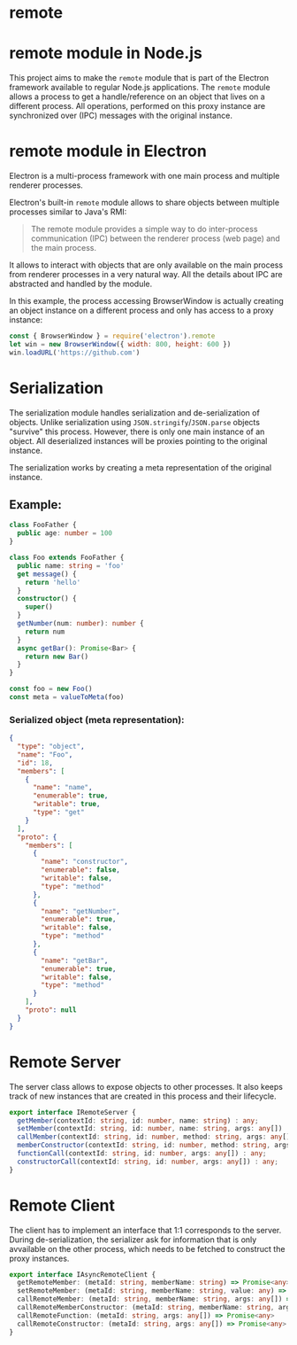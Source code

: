 # remote

# remote module in Node.js
This project aims to make the `remote` module that is part of the Electron framework available to regular Node.js applications.
The `remote` module allows a process to get a handle/reference on an object that lives on a different process.
All operations, performed on this proxy instance are synchronized over (IPC) messages with the original instance.

# remote module in Electron
Electron is a multi-process framework with one main process and multiple renderer processes.

Electron's built-in `remote` module allows to share objects between multiple processes similar to Java's RMI:
>The remote module provides a simple way to do inter-process communication (IPC) between the renderer process (web page) and the main process.

It allows to interact with objects that are only available on the main process from renderer processes in a very natural way. All the details about IPC are abstracted and handled by the module.

In this example, the process accessing BrowserWindow is actually creating an object instance on a different process and only has access to a proxy instance:
```javascript
const { BrowserWindow } = require('electron').remote
let win = new BrowserWindow({ width: 800, height: 600 })
win.loadURL('https://github.com')
```

# Serialization
The serialization module handles serialization and de-serialization of objects.
Unlike serialization using `JSON.stringify`/`JSON.parse` objects "survive" this process. 
However, there is only one main instance of an object. All deserialized instances will be proxies pointing to the original instance.

The serialization works by creating a meta representation of the original instance.

## Example:
```typescript
class FooFather {
  public age: number = 100
}

class Foo extends FooFather {
  public name: string = 'foo'
  get message() {
    return 'hello'
  }
  constructor() {
    super()
  }
  getNumber(num: number): number {
    return num
  }
  async getBar(): Promise<Bar> {
    return new Bar()
  }
}

const foo = new Foo()
const meta = valueToMeta(foo)
```

### Serialized object (meta representation):
```JSON
{
  "type": "object",
  "name": "Foo",
  "id": 18,
  "members": [
    {
      "name": "name",
      "enumerable": true,
      "writable": true,
      "type": "get"
    }
  ],
  "proto": {
    "members": [
      {
        "name": "constructor",
        "enumerable": false,
        "writable": false,
        "type": "method"
      },
      {
        "name": "getNumber",
        "enumerable": true,
        "writable": false,
        "type": "method"
      },
      {
        "name": "getBar",
        "enumerable": true,
        "writable": false,
        "type": "method"
      }
    ],
    "proto": null
  }
}
```

# Remote Server
The server class allows to expose objects to other processes.
It also keeps track of new instances that are created in this process and their lifecycle.

```typescript
export interface IRemoteServer {
  getMember(contextId: string, id: number, name: string) : any;
  setMember(contextId: string, id: number, name: string, args: any[]) : any;
  callMember(contextId: string, id: number, method: string, args: any[]) : any;
  memberConstructor(contextId: string, id: number, method: string, args: any[]) : any;
  functionCall(contextId: string, id: number, args: any[]) : any;
  constructorCall(contextId: string, id: number, args: any[]) : any;
}
```

# Remote Client

The client has to implement an interface that 1:1 corresponds to the server.
During de-serialization, the serializer ask for information that is only avvailable on the other process,
which needs to be fetched to construct the proxy instances.

```typescript
export interface IAsyncRemoteClient {
  getRemoteMember: (metaId: string, memberName: string) => Promise<any>
  setRemoteMember: (metaId: string, memberName: string, value: any) => Promise<void>
  callRemoteMember: (metaId: string, memberName: string, args: any[]) => Promise<any>
  callRemoteMemberConstructor: (metaId: string, memberName: string, args: any[]) => Promise<any>
  callRemoteFunction: (metaId: string, args: any[]) => Promise<any>
  callRemoteConstructor: (metaId: string, args: any[]) => Promise<any>
}
```